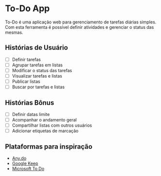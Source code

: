 # To-Do App

To-Do é uma aplicação web para gerenciamento de tarefas diárias simples.
Com esta ferramenta é possível definir atividades e gerenciar o status das mesmas.

## Histórias de Usuário

- [ ] Definir tarefas
- [ ] Agrupar tarefas em listas
- [ ] Modificar o status das tarefas
- [ ] Visualizar tarefas e listas
- [ ] Publicar listas
- [ ] Buscar por tarefas e listas

## Histórias Bônus

- [ ] Definir datas limite
- [ ] Acompanhar o andamento geral
- [ ] Compartilhar listas com outros usuários
- [ ] Adicionar etiquetas de marcação

## Plataformas para inspiração

- [Any.do](https://www.any.do)
- [Google Keep](https://keep.google.com)
- [Microsoft To Do](https://todo.microsoft.com)
